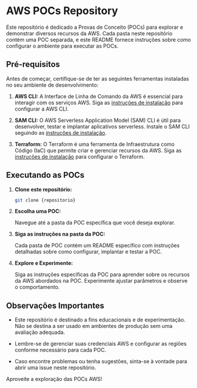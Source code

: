 # AWS POCs Repository

Este repositório é dedicado a Provas de Conceito (POCs) para explorar e demonstrar diversos recursos da AWS. Cada pasta neste repositório contém uma POC separada, e este README fornece instruções sobre como configurar o ambiente para executar as POCs.

## Pré-requisitos

Antes de começar, certifique-se de ter as seguintes ferramentas instaladas no seu ambiente de desenvolvimento:

1. **AWS CLI:** A Interface de Linha de Comando da AWS é essencial para interagir com os serviços AWS. Siga as [instruções de instalação](https://docs.aws.amazon.com/cli/latest/userguide/cli-configure-files.html) para configurar a AWS CLI.

2. **SAM CLI:** O AWS Serverless Application Model (SAM) CLI é útil para desenvolver, testar e implantar aplicativos serverless. Instale o SAM CLI seguindo as [instruções de instalação](https://docs.aws.amazon.com/serverless-application-model/latest/developerguide/serverless-sam-cli-install.html).

3. **Terraform:** O Terraform é uma ferramenta de Infraestrutura como Código (IaC) que permite criar e gerenciar recursos da AWS. Siga as [instruções de instalação](https://learn.hashicorp.com/tutorials/terraform/install-cli) para configurar o Terraform.

## Executando as POCs

1. **Clone este repositório:**

    ```bash
    git clone {repositorio}
    ```

2. **Escolha uma POC:**

    Navegue até a pasta da POC específica que você deseja explorar.

3. **Siga as instruções na pasta da POC:**

    Cada pasta de POC contém um README específico com instruções detalhadas sobre como configurar, implantar e testar a POC.

4. **Explore e Experimente:**

    Siga as instruções específicas da POC para aprender sobre os recursos da AWS abordados na POC. Experimente ajustar parâmetros e observe o comportamento.

## Observações Importantes

- Este repositório é destinado a fins educacionais e de experimentação. Não se destina a ser usado em ambientes de produção sem uma avaliação adequada.

- Lembre-se de gerenciar suas credenciais AWS e configurar as regiões conforme necessário para cada POC.

- Caso encontre problemas ou tenha sugestões, sinta-se à vontade para abrir uma issue neste repositório.

Aproveite a exploração das POCs AWS!
